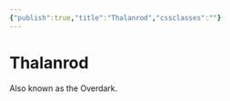 ```yaml
---
{"publish":true,"title":"Thalanrod","cssclasses":""}
---
```


# Thalanrod

Also known as the Overdark. 